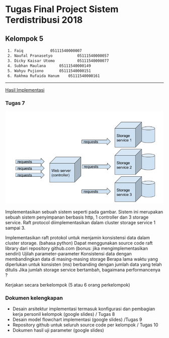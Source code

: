 # Tugas Final Project Sistem Terdistribusi 2018 

## Kelompok 5

     1. Faiq			05111540000007
     2. Naufal Pranasetyo	        05111540000057
     3. Dicky Kaisar Utomo	        05111540000077
     4. Subhan Maulana		05111540000149
     5. Wahyu Pujiono		05111540000151
     6. Rakhma Rufaida Hanum	05111540000161
---

[Hasil Implementasi](/raft)

### Tugas 7
![1](https://github.com/naufalpf/SistemTerdistribusi/blob/master/soal.PNG)

Implementasikan sebuah sistem seperti pada gambar. Sistem ini merupakan sebuah sistem penyimpanan berbasis http, 1 controller dan 3 storage service. Raft protocol diimplementasikan dalam cluster storage service 1 sampai 3.

Implementasikan raft protokol untuk menjamin konsistensi data dalam cluster storage. (bahasa python)
Dapat menggunakan source code raft library dari repository github.com (bonus: jika mengimplementasikan sendiri)
Ujilah parameter-parameter
Konsistensi data dengan membandingkan data di masing-masing storage
Berapa lama waktu yang diperlukan untuk konsisten (ms) berbanding dengan jumlah data yang telah ditulis
Jika jumlah storage service bertambah, bagaimana performancenya ?

Kerjakan secara berkelompok (5 atau 6 orang perkelompok)

### Dokumen kelengkapan
- Desain arsitektur implementasi termasuk konfigurasi dan pembagian kerja personil kelompok (google slides) / Tugas 8
- Desain model flowchart implementasi (google slides) /Tugas 9
- Repository github untuk seluruh source code per kelompok / Tugas 10
- Dokumen hasil uji parameter (google slides) 


